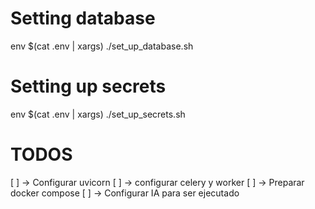 
# Setting database
 env $(cat .env | xargs) ./set_up_database.sh
 
# Setting up secrets
 env $(cat .env | xargs) ./set_up_secrets.sh
 

# TODOS
[ ] -> Configurar uvicorn
[ ] -> configurar celery y worker
[ ] -> Preparar docker compose
[ ] -> Configurar IA para ser ejecutado
